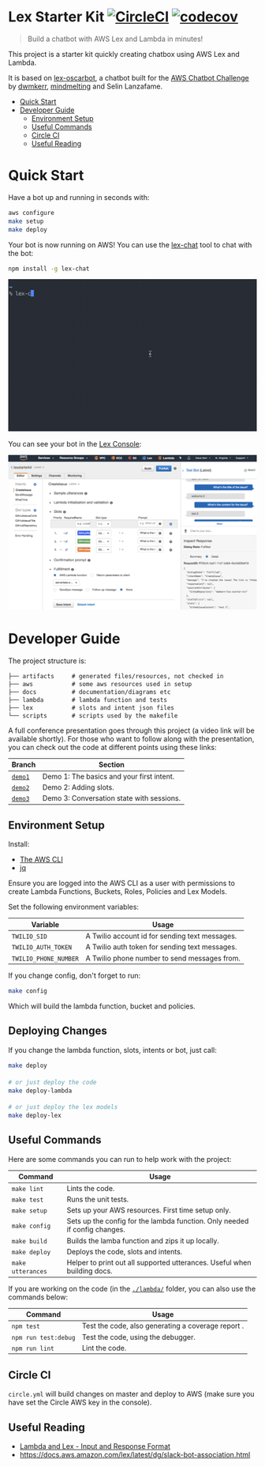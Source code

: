 # Lex Starter Kit [![CircleCI](https://circleci.com/gh/dwmkerr/lex-starter-kit.svg?style=shield)](https://circleci.com/gh/dwmkerr/lex-starter-kit) [![codecov](https://codecov.io/gh/dwmkerr/lex-starter-kit/branch/master/graph/badge.svg)](https://codecov.io/gh/dwmkerr/lex-starter-kit)

> Build a chatbot with AWS Lex and Lambda in minutes!

This project is a starter kit quickly creating chatbox using AWS Lex and Lambda.

It is based on [lex-oscarbot](https://github.com/mindmelting/lex-oscarbot), a chatbot built for the [AWS Chatbot Challenge](https://aws.amazon.com/events/chatbot-challenge/) by [dwmkerr](https://github.com/dwmkerr), [mindmelting](https://github.com/mindmelting) and Selin Lanzafame.

- [Quick Start](#quick-start)
- [Developer Guide](#developer-guide)
	- [Environment Setup](#environment-setup)
	- [Useful Commands](#useful-commands)
	- [Circle CI](#circle-ci)
	- [Useful Reading](#useful-reading)

# Quick Start

Have a bot up and running in seconds with:

```bash
aws configure
make setup
make deploy
```

Your bot is now running on AWS! You can use the [lex-chat](https://github.com/dwmkerr/lex-chat) tool to chat with the bot:

```bash
npm install -g lex-chat
```

![lex-chat screen capture](./docs/lex-chat.gif)

You can see your bot in the [Lex Console](https://console.aws.amazon.com/lex/home):

![Lex Console Screenshot](./docs/lex-console.png)

# Developer Guide

The project structure is:

```
├── artifacts     # generated files/resources, not checked in
├── aws           # some aws resources used in setup
├── docs          # documentation/diagrams etc
├── lambda        # lambda function and tests
├── lex           # slots and intent json files
└── scripts       # scripts used by the makefile
``` 

A full conference presentation goes through this project (a video link will be available shortly). For those who want to follow along with the presentation, you can check out the code at different points using these links:

| Branch | Section |
|--------|---------|
| [`demo1`](https://github.com/dwmkerr/lex-starter-kit/tree/demo1) | Demo 1: The basics and your first intent. |
| [`demo2`](https://github.com/dwmkerr/lex-starter-kit/tree/demo2) | Demo 2: Adding slots. |
| [`demo3`](https://github.com/dwmkerr/lex-starter-kit/tree/demo3) | Demo 3: Conversation state with sessions. |

## Environment Setup

Install:

- [The AWS CLI](https://aws.amazon.com/cli/)
- [jq](https://stedolan.github.io/jq/download/)

Ensure you are logged into the AWS CLI as a user with permissions to create Lambda Functions, Buckets, Roles, Policies and Lex Models.

Set the following environment variables:

| Variable | Usage |
|----------|-------|
| `TWILIO_SID` | A Twilio account id for sending text messages. |
| `TWILIO_AUTH_TOKEN` | A Twilio auth token for sending text messages. |
| `TWILIO_PHONE_NUMBER` | A Twilio phone number to send messages from. |

If you change config, don't forget to run:

```bash
make config
```

Which will build the lambda function, bucket and policies.

## Deploying Changes

If you change the lambda function, slots, intents or bot, just call:

```bash
make deploy

# or just deploy the code
make deploy-lambda

# or just deploy the lex models
make deploy-lex
```

## Useful Commands

Here are some commands you can run to help work with the project:

| Command | Usage |
|---------|-------|
| `make lint` | Lints the code. |
| `make test` | Runs the unit tests. |
| `make setup` | Sets up your AWS resources. First time setup only. |
| `make config` | Sets up the config for the lambda function. Only needed if config changes. |
| `make build` | Builds the lamba function and zips it up locally. |
| `make deploy` | Deploys the code, slots and intents. |
| `make utterances` | Helper to print out all supported utterances. Useful when building docs. |

If you are working on the code (in the [`./lambda/`](./lambda) folder, you can also use the commands below:

| Command | Usage |
|---------|-------|
| `npm test` | Test the code, also generating a coverage report .|
| `npm run test:debug` | Test the code, using the debugger. |
| `npm run lint` | Lint the code. |

## Circle CI

`circle.yml` will build changes on master and deploy to AWS (make sure you have set the Circle AWS key in the console).

## Useful Reading

- [Lambda and Lex - Input and Response Format](http://docs.aws.amazon.com/lex/latest/dg/lambda-input-response-format.html)
- https://docs.aws.amazon.com/lex/latest/dg/slack-bot-association.html
